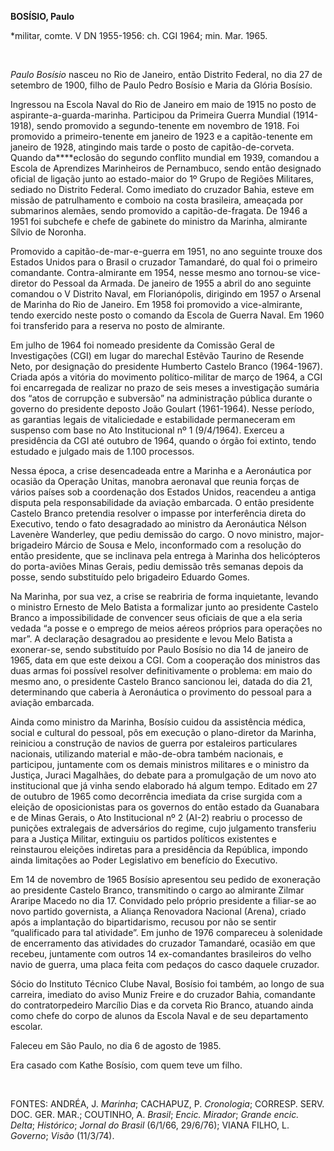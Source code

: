 **BOSÍSIO, Paulo**

\*militar, comte. V DN 1955-1956: ch. CGI 1964; min. Mar. 1965.

 

*Paulo Bosísio* nasceu no Rio de Janeiro, então Distrito Federal, no dia
27 de setembro de 1900, filho de Paulo Pedro Bosísio e Maria da Glória
Bosísio.

Ingressou na Escola Naval do Rio de Janeiro em maio de 1915 no posto de
aspirante-a-guarda-marinha. Participou da Primeira Guerra Mundial
(1914-1918), sendo promovido a segundo-tenente em novembro de 1918. Foi
promovido a primeiro-tenente em janeiro de 1923 e a capitão-tenente em
janeiro de 1928, atingindo mais tarde o posto de capitão-de-corveta.
Quando da****eclosão do segundo conflito mundial em 1939, comandou a
Escola de Aprendizes Marinheiros de Pernambuco, sendo então designado
oficial de ligação junto ao estado-maior do 1º Grupo de Regiões
Militares, sediado no Distrito Federal. Como imediato do cruzador Bahia,
esteve em missão de patrulhamento e comboio na costa brasileira,
ameaçada por submarinos alemães, sendo promovido a capitão-de-fragata.
De 1946 a 1951 foi subchefe e chefe de gabinete do ministro da Marinha,
almirante Sílvio de Noronha.

Promovido a capitão-de-mar-e-guerra em 1951, no ano seguinte trouxe dos
Estados Unidos para o Brasil o cruzador Tamandaré, do qual foi o
primeiro comandante. Contra-almirante em 1954, nesse mesmo ano tornou-se
vice-diretor do Pessoal da Armada. De janeiro de 1955 a abril do ano
seguinte comandou o V Distrito Naval, em Florianópolis, dirigindo em
1957 o Arsenal de Marinha do Rio de Janeiro. Em 1958 foi promovido a
vice-almirante, tendo exercido neste posto o comando da Escola de Guerra
Naval. Em 1960 foi transferido para a reserva no posto de almirante.

Em julho de 1964 foi nomeado presidente da Comissão Geral de
Investigações (CGI) em lugar do marechal Estêvão Taurino de Resende
Neto, por designação do presidente Humberto Castelo Branco (1964-1967).
Criada após a vitória do movimento político-militar de março de 1964, a
CGI foi encarregada de realizar no prazo de seis meses a investigação
sumária dos “atos de corrupção e subversão” na administração pública
durante o governo do presidente deposto João Goulart (1961-1964). Nesse
período, as garantias legais de vitaliciedade e estabilidade
permaneceram em suspenso com base no Ato Institucional nº 1 (9/4/1964).
Exerceu a presidência da CGI até outubro de 1964, quando o órgão foi
extinto, tendo estudado e julgado mais de 1.100 processos.

Nessa época, a crise desencadeada entre a Marinha e a Aeronáutica por
ocasião da Operação Unitas, manobra aeronaval que reunia forças de
vários países sob a coordenação dos Estados Unidos, reacendeu a antiga
disputa pela responsabilidade da aviação embarcada. O então presidente
Castelo Branco pretendia resolver o impasse por interferência direta do
Executivo, tendo o fato desagradado ao ministro da Aeronáutica Nélson
Lavenère Wanderley, que pediu demissão do cargo. O novo ministro,
major-brigadeiro Márcio de Sousa e Melo, inconformado com a resolução do
então presidente, que se inclinava pela entrega à Marinha dos
helicópteros do porta-aviões Minas Gerais, pediu demissão três semanas
depois da posse, sendo substituído pelo brigadeiro Eduardo Gomes.

Na Marinha, por sua vez, a crise se reabriria de forma inquietante,
levando o ministro Ernesto de Melo Batista a formalizar junto ao
presidente Castelo Branco a impossibilidade de convencer seus oficiais
de que a ela seria vedada “a posse e o emprego de meios aéreos próprios
para operações no mar”. A declaração desagradou ao presidente e levou
Melo Batista a exonerar-se, sendo substituído por Paulo Bosísio no dia
14 de janeiro de 1965, data em que este deixou a CGI. Com a cooperação
dos ministros das duas armas foi possível resolver definitivamente o
problema: em maio do mesmo ano, o presidente Castelo Branco sancionou
lei, datada do dia 21, determinando que caberia à Aeronáutica o
provimento do pessoal para a aviação embarcada.

Ainda como ministro da Marinha, Bosísio cuidou da assistência médica,
social e cultural do pessoal, pôs em execução o plano-diretor da
Marinha, reiniciou a construção de navios de guerra por estaleiros
particulares nacionais, utilizando material e mão-de-obra também
nacionais, e participou, juntamente com os demais ministros militares e
o ministro da Justiça, Juraci Magalhães, do debate para a promulgação de
um novo ato institucional que já vinha sendo elaborado há algum tempo.
Editado em 27 de outubro de 1965 como decorrência imediata da crise
surgida com a eleição de oposicionistas para os governos do então estado
da Guanabara e de Minas Gerais, o Ato Institucional nº 2 (AI-2) reabriu
o processo de punições extralegais de adversários do regime, cujo
julgamento transferiu para a Justiça Militar, extinguiu os partidos
políticos existentes e reinstaurou eleições indiretas para a presidência
da República, impondo ainda limitações ao Poder Legislativo em benefício
do Executivo.

Em 14 de novembro de 1965 Bosísio apresentou seu pedido de exoneração ao
presidente Castelo Branco, transmitindo o cargo ao almirante Zilmar
Araripe Macedo no dia 17. Convidado pelo próprio presidente a filiar-se
ao novo partido governista, a Aliança Renovadora Nacional (Arena),
criado após a implantação do bipartidarismo, recusou por não se sentir
“qualificado para tal atividade”. Em junho de 1976 compareceu à
solenidade de encerramento das atividades do cruzador Tamandaré, ocasião
em que recebeu, juntamente com outros 14 ex-comandantes brasileiros do
velho navio de guerra, uma placa feita com pedaços do casco daquele
cruzador.

Sócio do Instituto Técnico Clube Naval, Bosísio foi também, ao longo de
sua carreira, imediato do aviso Muniz Freire e do cruzador Bahia,
comandante do contratorpedeiro Marcílio Dias e da corveta Rio Branco,
atuando ainda como chefe do corpo de alunos da Escola Naval e de seu
departamento escolar.

Faleceu em São Paulo, no dia 6 de agosto de 1985.

Era casado com Kathe Bosísio, com quem teve um filho.

 

FONTES: ANDRÉA, J. *Marinha*; CACHAPUZ, P. *Cronologia*; CORRESP. SERV.
DOC. GER. MAR.; COUTINHO, A. *Brasil*; *Encic. Mirador*; *Grande encic.
Delta*; *Histórico*; *Jornal do Brasil* (6/1/66, 29/6/76); VIANA FILHO,
L. *Governo*; *Visão* (11/3/74).

 
